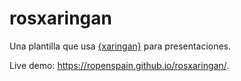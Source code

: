 
# rosxaringan

Una plantilla que usa [{xaringan}](https://github.com/yihui/xaringan) para
presentaciones.

Live demo: <https://ropenspain.github.io/rosxaringan/>. 
